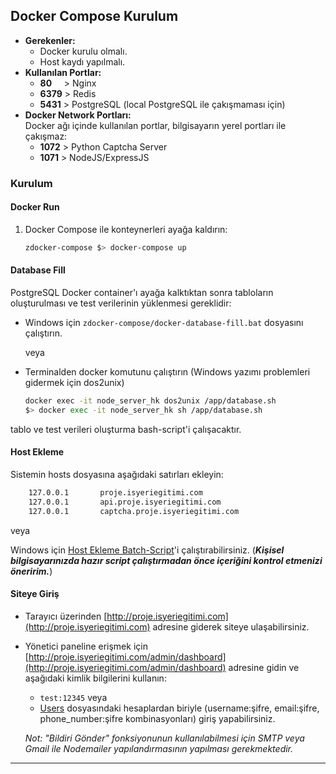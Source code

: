 ## Docker Compose Kurulum
- **Gerekenler:**
   - Docker kurulu olmalı.
   - Host kaydı yapılmalı.
- **Kullanılan Portlar:** 
   - **80** &nbsp;&nbsp;&nbsp; \> Nginx 
   - **6379** \> Redis
   - **5431** \> PostgreSQL (local PostgreSQL ile çakışmaması için)
- **Docker Network Portları:**<br>
Docker ağı içinde kullanılan portlar, bilgisayarın yerel portları ile çakışmaz:
   - **1072** \> Python Captcha Server
   - **1071** \> NodeJS/ExpressJS

### Kurulum
#### Docker Run
1. Docker Compose ile konteynerleri ayağa kaldırın:
   ```bash
   zdocker-compose $> docker-compose up
   ```
#### Database Fill
PostgreSQL Docker container'ı ayağa kalktıktan sonra tabloların oluşturulması ve test verilerinin yüklenmesi gereklidir:
   - Windows için `zdocker-compose/docker-database-fill.bat` dosyasını çalıştırın.
   
      veya
   - Terminalden docker komutunu çalıştırın (Windows yazımı problemleri gidermek için dos2unix)
      ```bash
      docker exec -it node_server_hk dos2unix /app/database.sh
      $> docker exec -it node_server_hk sh /app/database.sh
      ```
tablo ve test verileri oluşturma bash-script'i çalışacaktır.

#### Host Ekleme
Sistemin hosts dosyasına aşağıdaki satırları ekleyin:
```sh
	127.0.0.1       proje.isyeriegitimi.com
	127.0.0.1       api.proje.isyeriegitimi.com
	127.0.0.1       captcha.proje.isyeriegitimi.com
```
veya

Windows için [Host Ekleme Batch-Script](bin/addHosts.bat)'i çalıştırabilirsiniz. (***Kişisel bilgisayarınızda hazır script çalıştırmadan önce içeriğini kontrol etmenizi öneririm.***)
#### Siteye Giriş
- Tarayıcı üzerinden [http://proje.isyeriegitimi.com](http://proje.isyeriegitimi.com) adresine giderek siteye ulaşabilirsiniz.
- Yönetici paneline erişmek için [http://proje.isyeriegitimi.com/admin/dashboard](http://proje.isyeriegitimi.com/admin/dashboard) adresine gidin ve aşağıdaki kimlik bilgilerini kullanın:
   - `test:12345` veya
   - [Users](server/models/seeds/01_users_seed.js) dosyasındaki hesaplardan biriyle (username:şifre, email:şifre, phone_number:şifre kombinasyonları) giriş yapabilirsiniz.

   _Not: "Bildiri Gönder" fonksiyonunun kullanılabilmesi için SMTP veya Gmail ile Nodemailer yapılandırmasının yapılması gerekmektedir._
---